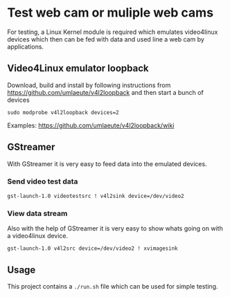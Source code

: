 # Test web cam or muliple web cams

For testing, a Linux Kernel module is required which emulates video4linux
devices which then can be fed with data and used line a web cam by applications.

## Video4Linux emulator loopback

Download, build and install by following instructions from 
https://github.com/umlaeute/v4l2loopback and then start a bunch of devices

```
sudo modprobe v4l2loopback devices=2
```

Examples: https://github.com/umlaeute/v4l2loopback/wiki

## GStreamer

With GStreamer it is very easy to feed data into the emulated devices.

### Send video test data 

```
gst-launch-1.0 videotestsrc ! v4l2sink device=/dev/video2
```

### View data stream

Also with the help of GStreamer it is very easy to show whats going on with
a video4linux device.

```
gst-launch-1.0 v4l2src device=/dev/video2 ! xvimagesink
```

## Usage

This project contains a `./run.sh` file which can be used for simple testing.
